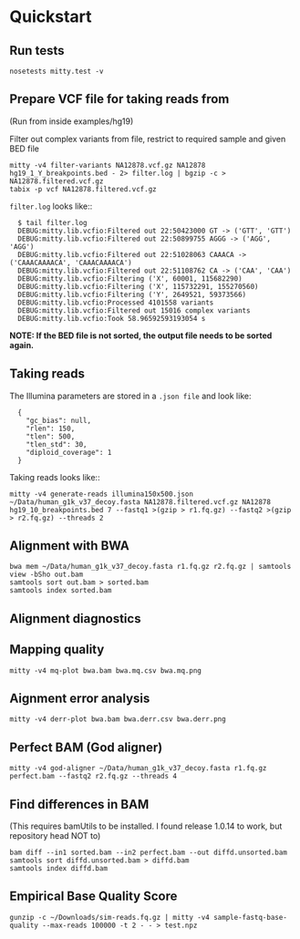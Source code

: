 Quickstart
==========

Run tests
---------

```
nosetests mitty.test -v
```

Prepare VCF file for taking reads from
--------------------------------------
(Run from inside examples/hg19)

Filter out complex variants from file, restrict to required sample and given BED file

```
mitty -v4 filter-variants NA12878.vcf.gz NA12878 hg19_1_Y_breakpoints.bed - 2> filter.log | bgzip -c > NA12878.filtered.vcf.gz
tabix -p vcf NA12878.filtered.vcf.gz
```

`filter.log` looks like::

```
  $ tail filter.log 
  DEBUG:mitty.lib.vcfio:Filtered out 22:50423000 GT -> ('GTT', 'GTT')
  DEBUG:mitty.lib.vcfio:Filtered out 22:50899755 AGGG -> ('AGG', 'AGG')
  DEBUG:mitty.lib.vcfio:Filtered out 22:51028063 CAAACA -> ('CAAACAAAACA', 'CAAACAAAACA')
  DEBUG:mitty.lib.vcfio:Filtered out 22:51108762 CA -> ('CAA', 'CAA')
  DEBUG:mitty.lib.vcfio:Filtering ('X', 60001, 115682290)
  DEBUG:mitty.lib.vcfio:Filtering ('X', 115732291, 155270560)
  DEBUG:mitty.lib.vcfio:Filtering ('Y', 2649521, 59373566)
  DEBUG:mitty.lib.vcfio:Processed 4101558 variants
  DEBUG:mitty.lib.vcfio:Filtered out 15016 complex variants
  DEBUG:mitty.lib.vcfio:Took 58.96592593193054 s
```

**NOTE: If the BED file is not sorted, the output file needs to be sorted again.**


Taking reads
------------

The Illumina parameters are stored in a `.json file` and look like:

```
  {
    "gc_bias": null,
    "rlen": 150,
    "tlen": 500,
    "tlen_std": 30,
    "diploid_coverage": 1
  }
```
  
Taking reads looks like::

```
mitty -v4 generate-reads illumina150x500.json ~/Data/human_g1k_v37_decoy.fasta NA12878.filtered.vcf.gz NA12878 hg19_10_breakpoints.bed 7 --fastq1 >(gzip > r1.fq.gz) --fastq2 >(gzip > r2.fq.gz) --threads 2
```

Alignment with BWA
------------------

```
bwa mem ~/Data/human_g1k_v37_decoy.fasta r1.fq.gz r2.fq.gz | samtools view -bSho out.bam
samtools sort out.bam > sorted.bam
samtools index sorted.bam
```


Alignment diagnostics
---------------------

## Mapping quality
```
mitty -v4 mq-plot bwa.bam bwa.mq.csv bwa.mq.png
```

## Aignment error analysis
```
mitty -v4 derr-plot bwa.bam bwa.derr.csv bwa.derr.png
```


Perfect BAM (God aligner)
-------------------------

```
mitty -v4 god-aligner ~/Data/human_g1k_v37_decoy.fasta r1.fq.gz perfect.bam --fastq2 r2.fq.gz --threads 4
```

Find differences in BAM
-----------------------
(This requires bamUtils to be installed. I found release 1.0.14 to work, but repository head NOT to)

```
bam diff --in1 sorted.bam --in2 perfect.bam --out diffd.unsorted.bam
samtools sort diffd.unsorted.bam > diffd.bam
samtools index diffd.bam
```


Empirical Base Quality Score
----------------------------

```
gunzip -c ~/Downloads/sim-reads.fq.gz | mitty -v4 sample-fastq-base-quality --max-reads 100000 -t 2 - - > test.npz
```